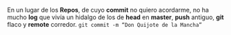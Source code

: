 
En un lugar de los **Repos**,
de cuyo **commit** no quiero acordarme, no ha mucho **log** que vivía
un hidalgo de los de **head** en **master**, **push** antiguo,
**git** flaco y **remote** corredor.
`git commit -m “Don Quijote de la Mancha”`